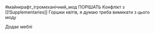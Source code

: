 #майнкрафт_ігромеханічний_мод 
ПОРІШАТЬ
Конфлікт з [[!Supplementaries]]
Горшки квітів, я думаю треба вимикати з цього моду

Додає меблі